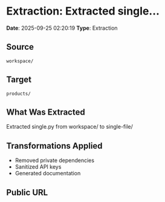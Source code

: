 # Extraction: Extracted single...

**Date**: 2025-09-25 02:20:19
**Type**: Extraction

## Source
`workspace/`

## Target
`products/`

## What Was Extracted
Extracted single.py from workspace/ to single-file/

## Transformations Applied
- Removed private dependencies
- Sanitized API keys
- Generated documentation

## Public URL

